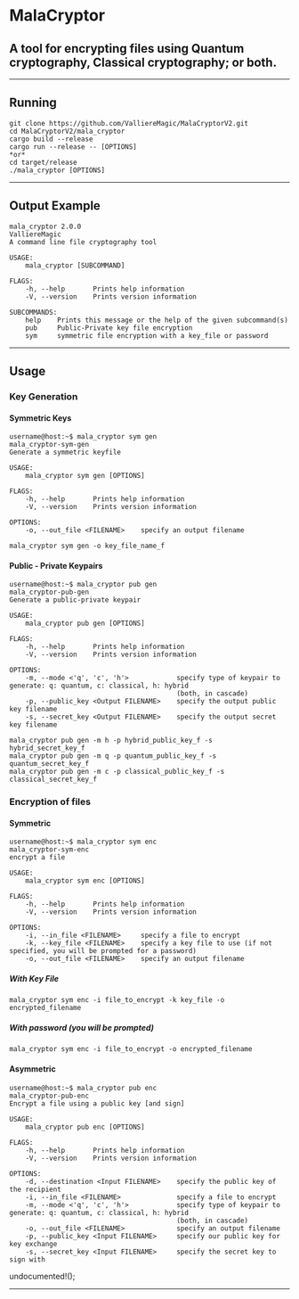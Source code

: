 # MalaCryptor
## A tool for encrypting files using Quantum cryptography, Classical cryptography; or both.
___
## Running
```
git clone https://github.com/ValliereMagic/MalaCryptorV2.git
cd MalaCryptorV2/mala_cryptor
cargo build --release
cargo run --release -- [OPTIONS]
*or*
cd target/release
./mala_cryptor [OPTIONS]
```
___
## Output Example
```
mala_cryptor 2.0.0
ValliereMagic
A command line file cryptography tool

USAGE:
    mala_cryptor [SUBCOMMAND]

FLAGS:
    -h, --help       Prints help information
    -V, --version    Prints version information

SUBCOMMANDS:
    help    Prints this message or the help of the given subcommand(s)
    pub     Public-Private key file encryption
    sym     symmetric file encryption with a key_file or password
```
___
## Usage
### Key Generation
#### Symmetric Keys
```
username@host:~$ mala_cryptor sym gen
mala_cryptor-sym-gen 
Generate a symmetric keyfile

USAGE:
    mala_cryptor sym gen [OPTIONS]

FLAGS:
    -h, --help       Prints help information
    -V, --version    Prints version information

OPTIONS:
    -o, --out_file <FILENAME>    specify an output filename
```

`mala_cryptor sym gen -o key_file_name_f`

#### Public - Private Keypairs
```
username@host:~$ mala_cryptor pub gen
mala_cryptor-pub-gen 
Generate a public-private keypair

USAGE:
    mala_cryptor pub gen [OPTIONS]

FLAGS:
    -h, --help       Prints help information
    -V, --version    Prints version information

OPTIONS:
    -m, --mode <'q', 'c', 'h'>            specify type of keypair to generate: q: quantum, c: classical, h: hybrid
                                          (both, in cascade)
    -p, --public_key <Output FILENAME>    specify the output public key filename
    -s, --secret_key <Output FILENAME>    specify the output secret key filename

```

`mala_cryptor pub gen -m h -p hybrid_public_key_f -s hybrid_secret_key_f`\
`mala_cryptor pub gen -m q -p quantum_public_key_f -s quantum_secret_key_f`\
`mala_cryptor pub gen -m c -p classical_public_key_f -s classical_secret_key_f`

### Encryption of files
#### Symmetric
```
username@host:~$ mala_cryptor sym enc
mala_cryptor-sym-enc 
encrypt a file

USAGE:
    mala_cryptor sym enc [OPTIONS]

FLAGS:
    -h, --help       Prints help information
    -V, --version    Prints version information

OPTIONS:
    -i, --in_file <FILENAME>     specify a file to encrypt
    -k, --key_file <FILENAME>    specify a key file to use (if not specified, you will be prompted for a password)
    -o, --out_file <FILENAME>    specify an output filename
```

##### With Key File
`mala_cryptor sym enc -i file_to_encrypt -k key_file -o encrypted_filename`
##### With password (you will be prompted)
`mala_cryptor sym enc -i file_to_encrypt -o encrypted_filename`

#### Asymmetric
```
username@host:~$ mala_cryptor pub enc
mala_cryptor-pub-enc 
Encrypt a file using a public key [and sign]

USAGE:
    mala_cryptor pub enc [OPTIONS]

FLAGS:
    -h, --help       Prints help information
    -V, --version    Prints version information

OPTIONS:
    -d, --destination <Input FILENAME>    specify the public key of the recipient
    -i, --in_file <FILENAME>              specify a file to encrypt
    -m, --mode <'q', 'c', 'h'>            specify type of keypair to generate: q: quantum, c: classical, h: hybrid
                                          (both, in cascade)
    -o, --out_file <FILENAME>             specify an output filename
    -p, --public_key <Input FILENAME>     specify our public key for key exchange
    -s, --secret_key <Input FILENAME>     specify the secret key to sign with
```

undocumented!();

___
